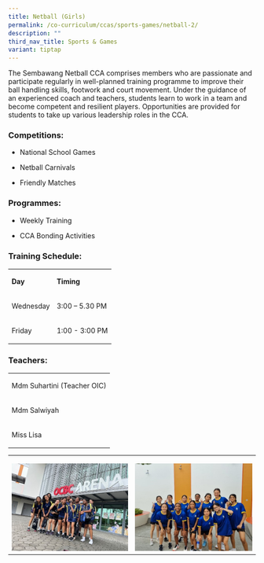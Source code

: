 ```yaml
---
title: Netball (Girls)
permalink: /co-curriculum/ccas/sports-games/netball-2/
description: ""
third_nav_title: Sports & Games
variant: tiptap
---
```

<p>The Sembawang Netball CCA comprises members who are passionate and participate
regularly in well-planned training programme to improve their ball handling
skills, footwork and court movement. Under the guidance of an experienced
coach and teachers, students learn to work in a team and become competent
and resilient players. Opportunities are provided for students to take
up various leadership roles in the CCA.</p>
<h3>Competitions:</h3>
<ul data-tight="true" class="tight">
<li>
<p>National School Games</p>
</li>
<li>
<p>Netball Carnivals</p>
</li>
<li>
<p>Friendly Matches</p>
</li>
</ul>
<h3>Programmes: </h3>
<ul data-tight="true" class="tight">
<li>
<p>Weekly Training</p>
</li>
<li>
<p>CCA Bonding Activities</p>
</li>
</ul>
<h3>Training Schedule:</h3>
<table style="minWidth: 50px">
<colgroup>
<col>
<col>
</colgroup>
<tbody>
<tr>
<td rowspan="1" colspan="1">
<p><strong>Day</strong>
</p>
</td>
<td rowspan="1" colspan="1">
<p><strong>Timing</strong>
</p>
</td>
</tr>
<tr>
<td rowspan="1" colspan="1">
<p>Wednesday
<br>
</p>
</td>
<td rowspan="1" colspan="1">
<p>3:00 – 5.30 PM</p>
</td>
</tr>
<tr>
<td rowspan="1" colspan="1">
<p>Friday</p>
</td>
<td rowspan="1" colspan="1">
<p>1:00 - 3:00 PM</p>
</td>
</tr>
</tbody>
</table>
<h3>Teachers:</h3>
<table style="minWidth: 25px">
<colgroup>
<col>
</colgroup>
<tbody>
<tr>
<td rowspan="1" colspan="1">
<p>Mdm Suhartini (Teacher OIC)</p>
</td>
</tr>
<tr>
<td rowspan="1" colspan="1">
<p>Mdm Salwiyah</p>
</td>
</tr>
<tr>
<td rowspan="1" colspan="1">
<p>Miss Lisa</p>
</td>
</tr>
</tbody>
</table>
<table style="minWidth: 50px">
<colgroup>
<col>
<col>
</colgroup>
<tbody>
<tr>
<td rowspan="1" colspan="1">
<p></p>
<div class="isomer-image-wrapper">
<img style="width: 100%" height="auto" width="100%" alt="" src="/images/Netball1.jpg">
</div>
</td>
<td rowspan="1" colspan="1">
<p></p>
<div class="isomer-image-wrapper">
<img style="width: 100%" height="auto" width="100%" alt="" src="/images/Netball2.jpg">
</div>
</td>
</tr>
</tbody>
</table>
<p></p>
<p></p>